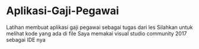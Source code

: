 # Aplikasi-Gaji-Pegawai
Latihan membuat aplikasi gaji pegawai sebagai tugas dari les
Silahkan untuk melihat kode yang ada di file
Saya memakai visual studio community 2017 sebagai IDE nya
